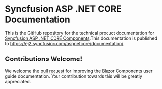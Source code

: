 # Syncfusion ASP .NET CORE Documentation

This is the GitHub repository for the technical product documentation for [Syncfusion ASP .NET CORE Components](https://ej2.syncfusion.com/home/aspnetcore.html).This documentation is published to https://ej2.syncfusion.com/aspnetcore/documentation/

## Contributions Welcome!

We welcome the [pull request](https://docs.github.com/en/github/managing-files-in-a-repository/editing-files-in-another-users-repository) for improving the Blazor Components user guide documentation. Your contribution towards this will be greatly appreciated.
